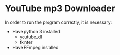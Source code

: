 # YouTube mp3 Downloader

In order to run the program correctly, it is necessary:

- Have python 3 installed
  - youtube_dl
  - tkinter
- Have FFmpeg installed
